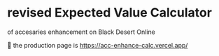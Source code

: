 # revised Expected Value Calculator
of accesaries enhancement on Black Desert Online

🔗 the production page is https://acc-enhance-calc.vercel.app/

